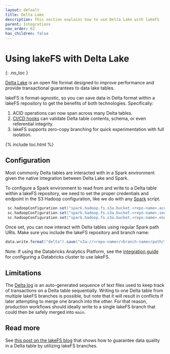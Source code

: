 ```yaml
---
layout: default
title: Delta Lake
description: This section explains how to use Delta Lake with lakeFS
parent: Integrations
nav_order: 62
has_children: false
---
```


# Using lakeFS with Delta Lake
{: .no_toc }

[Delta Lake](https://delta.io/) is an open file format designed to improve performance and provide transactional guarantees to data lake tables.

lakeFS is format-agnostic, so you can save data in Delta format within a lakeFS repository to get the benefits of both technologies. Specifically:

1. ACID operations can now span across many Delta tables.
1. [CI/CD hooks](../setup/hooks.md) can validate Delta table contents, schema, or even referential integrity.
1. lakeFS supports zero-copy branching for quick experimentation with full isolation.

{% include toc.html %}


## Configuration

Most commonly Delta tables are interacted with in a Spark environment given the native integration between Delta Lake and Spark.

To configure a Spark environment to read from and write to a Delta table within a lakeFS repository, we need to set the proper credentials and endpoint in the S3 Hadoop configuration, like we do with any [Spark](./spark.md#configuration) script.

```scala
 sc.hadoopConfiguration.set("spark.hadoop.fs.s3a.bucket.<repo-name>.access.key", "AKIAIOSFODNN7EXAMPLE")
 sc.hadoopConfiguration.set("spark.hadoop.fs.s3a.bucket.<repo-name>.secret.key", "wJalrXUtnFEMI/K7MDENG/bPxRfiCYEXAMPLEKEY")
 sc.hadoopConfiguration.set("spark.hadoop.fs.s3a.bucket.<repo-name>.endpoint", "https://s3.lakefs.example.com")
```

Once set, you can now interact with Delta tables using regular Spark path URIs. Make sure you include the lakeFS repository and branch name:

```scala
data.write.format("delta").save("s3a://<repo-name>/<branch-name>/path/to/delta-table")
```

Note: If using the Databricks Analytics Platform, see the [integration guide](./databricks.md#configuration) for configuring a Databricks cluster to use lakeFS.

## Limitations
The [Delta log](https://databricks.com/blog/2019/08/21/diving-into-delta-lake-unpacking-the-transaction-log.html) is an auto-generated sequence of text files used to keep track of transactions on a Delta table sequentially. Writing to one Delta table from multiple lakeFS branches is possible, but note that it will result in conflicts if later attempting to merge one branch into the other. For that reason, production workflows should ideally write to a single lakeFS branch that could then be safely merged into `main`. 


## Read more
See [this post on the lakeFS blog](https://lakefs.io/guarantee-consistency-in-your-delta-lake-tables-with-lakefs/) that shows how to 
guarantee data quality in a Delta table by utilizing lakeFS branches.
